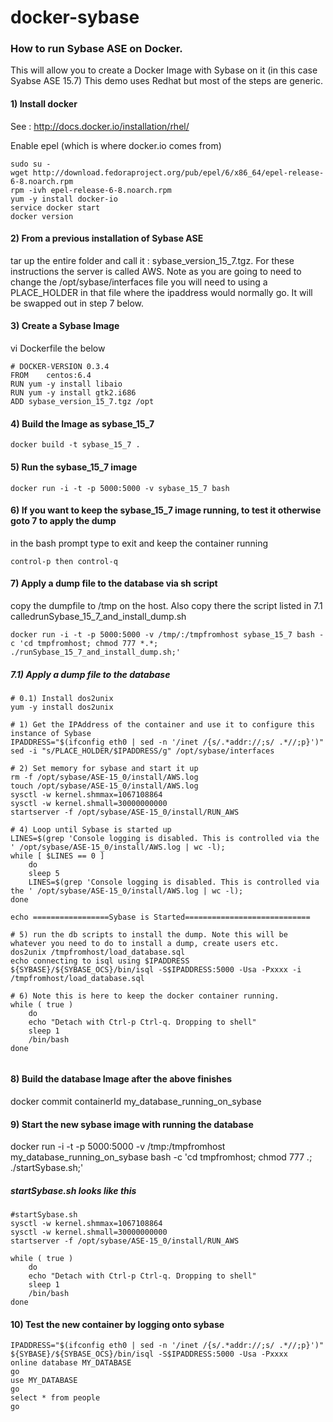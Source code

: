 docker-sybase
=============

### How to run Sybase ASE on Docker.  
This will allow you to create a Docker Image with Sybase on it (in this case Syabse ASE 15.7)
This demo uses Redhat but most of the steps are generic.

#### 1) Install docker

See : http://docs.docker.io/installation/rhel/

Enable epel (which is where docker.io comes from)
```
sudo su -
wget http://download.fedoraproject.org/pub/epel/6/x86_64/epel-release-6-8.noarch.rpm
rpm -ivh epel-release-6-8.noarch.rpm
yum -y install docker-io
service docker start
docker version
```

#### 2) From a previous installation of Sybase ASE
tar up the entire folder and call it : sybase_version_15_7.tgz.  For these instructions the server is called AWS. Note as you are going to need to change the /opt/sybase/interfaces file you will need to using a PLACE_HOLDER in that file where the ipaddress would normally go.  It will be swapped out in step 7 below.

#### 3) Create a Sybase Image 
vi Dockerfile the below
```
# DOCKER-VERSION 0.3.4
FROM    centos:6.4
RUN yum -y install libaio
RUN yum -y install gtk2.i686
ADD sybase_version_15_7.tgz /opt
```

#### 4) Build the Image as sybase_15_7
```
docker build -t sybase_15_7 .
```

#### 5) Run the sybase_15_7 image
```
docker run -i -t -p 5000:5000 -v sybase_15_7 bash

```
#### 6) If you want to keep the sybase_15_7 image running, to test it otherwise goto 7 to apply the dump
in the bash prompt type to exit and keep the container running
```
control-p then control-q
```

#### 7) Apply a dump file to the database via sh script
copy the dumpfile to /tmp on the host. Also copy there the script listed in 7.1 calledrunSybase_15_7_and_install_dump.sh
```
docker run -i -t -p 5000:5000 -v /tmp/:/tmpfromhost sybase_15_7 bash -c 'cd tmpfromhost; chmod 777 *.*; ./runSybase_15_7_and_install_dump.sh;'

```

##### 7.1) Apply a dump file to the database
```
# 0.1) Install dos2unix
yum -y install dos2unix

# 1) Get the IPAddress of the container and use it to configure this instance of Sybase
IPADDRESS="$(ifconfig eth0 | sed -n '/inet /{s/.*addr://;s/ .*//;p}')"
sed -i "s/PLACE_HOLDER/$IPADDRESS/g" /opt/sybase/interfaces

# 2) Set memory for sybase and start it up
rm -f /opt/sybase/ASE-15_0/install/AWS.log
touch /opt/sybase/ASE-15_0/install/AWS.log
sysctl -w kernel.shmmax=1067108864
sysctl -w kernel.shmall=30000000000
startserver -f /opt/sybase/ASE-15_0/install/RUN_AWS

# 4) Loop until Sybase is started up
LINES=$(grep 'Console logging is disabled. This is controlled via the ' /opt/sybase/ASE-15_0/install/AWS.log | wc -l);
while [ $LINES == 0 ]
    do
    sleep 5
    LINES=$(grep 'Console logging is disabled. This is controlled via the ' /opt/sybase/ASE-15_0/install/AWS.log | wc -l);
done

echo =================Sybase is Started============================

# 5) run the db scripts to install the dump. Note this will be whatever you need to do to install a dump, create users etc.
dos2unix /tmpfromhost/load_database.sql
echo connecting to isql using $IPADDRESS
${SYBASE}/${SYBASE_OCS}/bin/isql -S$IPADDRESS:5000 -Usa -Pxxxx -i /tmpfromhost/load_database.sql

# 6) Note this is here to keep the docker container running.
while ( true )
    do
    echo "Detach with Ctrl-p Ctrl-q. Dropping to shell"
    sleep 1
    /bin/bash
done


```


#### 8) Build the database Image after the above finishes
docker commit containerId my_database_running_on_sybase

#### 9) Start the new sybase image with running the database 
docker run -i -t -p 5000:5000 -v /tmp:/tmpfromhost my_database_running_on_sybase bash -c 'cd tmpfromhost; chmod 777 *.*; ./startSybase.sh;'

##### startSybase.sh looks like this
```
#startSybase.sh
sysctl -w kernel.shmmax=1067108864
sysctl -w kernel.shmall=30000000000
startserver -f /opt/sybase/ASE-15_0/install/RUN_AWS

while ( true )
    do
    echo "Detach with Ctrl-p Ctrl-q. Dropping to shell"
    sleep 1
    /bin/bash
done

```
#### 10) Test the new container by logging onto sybase

```
IPADDRESS="$(ifconfig eth0 | sed -n '/inet /{s/.*addr://;s/ .*//;p}')"
${SYBASE}/${SYBASE_OCS}/bin/isql -S$IPADDRESS:5000 -Usa -Pxxxx
online database MY_DATABASE
go
use MY_DATABASE
go
select * from people
go
```

    
